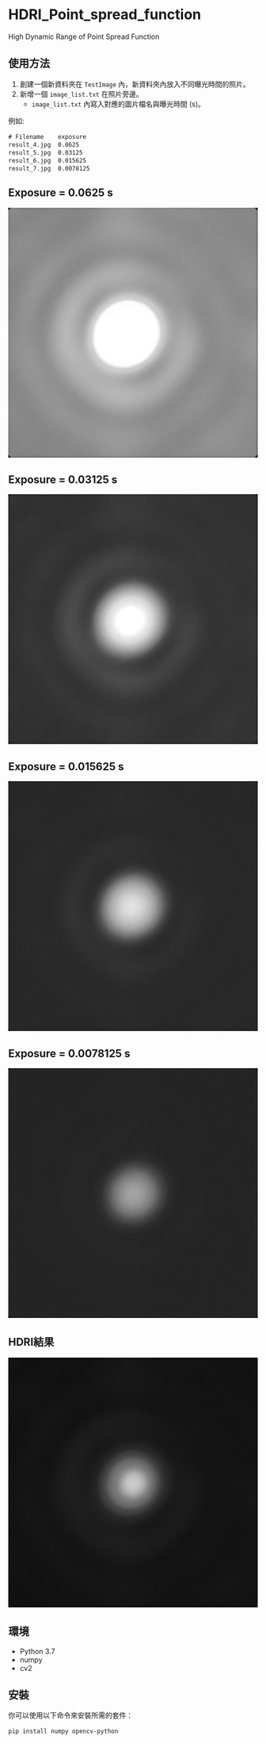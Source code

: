 # HDRI_Point_spread_function
High Dynamic Range of Point Spread Function

## 使用方法

1. 創建一個新資料夾在 `TestImage` 內，新資料夾內放入不同曝光時間的照片。
2. 新增一個 `image_list.txt` 在照片旁邊。
   - `image_list.txt` 內寫入對應的圖片檔名與曝光時間 (s)。

例如:
```plaintext
# Filename    exposure
result_4.jpg  0.0625
result_5.jpg  0.03125
result_6.jpg  0.015625
result_7.jpg  0.0078125
```
## Exposure = 0.0625 s
![較長曝光](TestImage/metalens_denoise_PSF/result_4.jpg)
## Exposure = 0.03125 s
![長曝光](TestImage/metalens_denoise_PSF/result_5.jpg)
## Exposure = 0.015625 s
![短曝光](TestImage/metalens_denoise_PSF/result_6.jpg)
## Exposure = 0.0078125 s
![較短曝光](TestImage/metalens_denoise_PSF/result_7.jpg)
## HDRI結果
![輻射輝度影像](Result/metalens_denoise_PSF/metalens_denoise_PSF_lambda_100_HDRI.png)

## 環境
- Python 3.7
- numpy
- cv2

## 安裝
你可以使用以下命令來安裝所需的套件：
```bash
pip install numpy opencv-python
